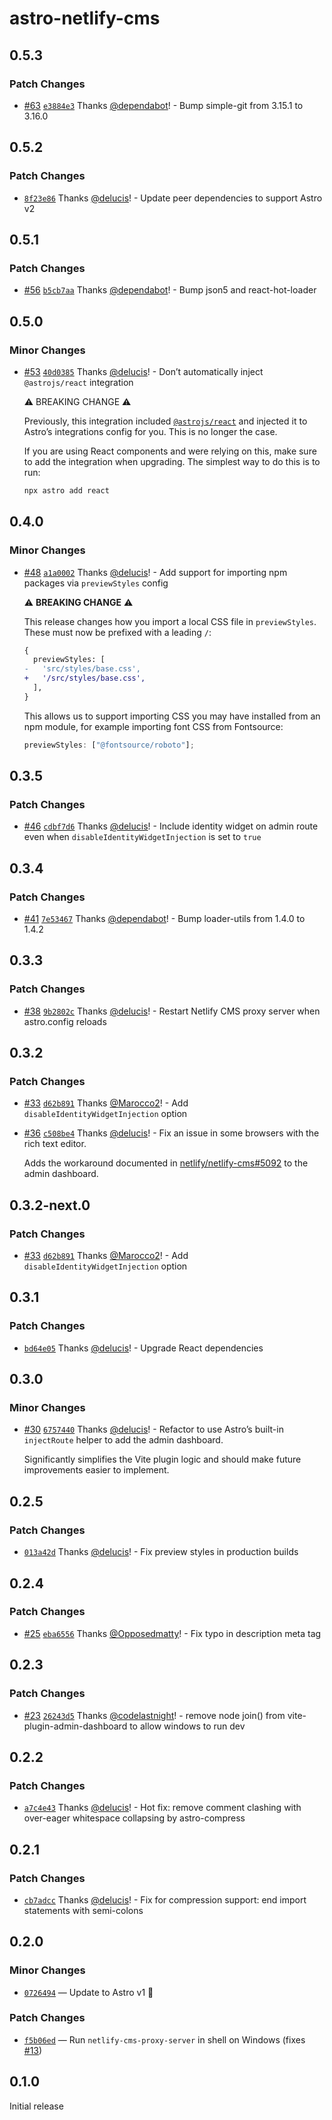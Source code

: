 # astro-netlify-cms

## 0.5.3

### Patch Changes

- [#63](https://github.com/delucis/astro-netlify-cms/pull/63) [`e3884e3`](https://github.com/delucis/astro-netlify-cms/commit/e3884e303ba49fd70fb90fc412715de6dec6cfbd) Thanks [@dependabot](https://github.com/apps/dependabot)! - Bump simple-git from 3.15.1 to 3.16.0

## 0.5.2

### Patch Changes

- [`8f23e86`](https://github.com/delucis/astro-netlify-cms/commit/8f23e8667b591838aff456649d7bc059072dd9b0) Thanks [@delucis](https://github.com/delucis)! - Update peer dependencies to support Astro v2

## 0.5.1

### Patch Changes

- [#56](https://github.com/delucis/astro-netlify-cms/pull/56) [`b5cb7aa`](https://github.com/delucis/astro-netlify-cms/commit/b5cb7aac1d243af7a4e9814be1f47158e28a897c) Thanks [@dependabot](https://github.com/apps/dependabot)! - Bump json5 and react-hot-loader

## 0.5.0

### Minor Changes

- [#53](https://github.com/delucis/astro-netlify-cms/pull/53) [`40d0385`](https://github.com/delucis/astro-netlify-cms/commit/40d03858fa4a049684e1b9cc895c7280e7479cb5) Thanks [@delucis](https://github.com/delucis)! - Don’t automatically inject `@astrojs/react` integration

  ⚠️ BREAKING CHANGE ⚠️

  Previously, this integration included [`@astrojs/react`](https://docs.astro.build/en/guides/integrations-guide/react/) and injected it to Astro’s integrations config for you. This is no longer the case.

  If you are using React components and were relying on this, make sure to add the integration when upgrading. The simplest way to do this is to run:

  ```bash
  npx astro add react
  ```

## 0.4.0

### Minor Changes

- [#48](https://github.com/delucis/astro-netlify-cms/pull/48) [`a1a0002`](https://github.com/delucis/astro-netlify-cms/commit/a1a0002c63c542a4dd82ae093effaf18bb824a84) Thanks [@delucis](https://github.com/delucis)! - Add support for importing npm packages via `previewStyles` config

  ⚠️ **BREAKING CHANGE** ⚠️

  This release changes how you import a local CSS file in `previewStyles`.
  These must now be prefixed with a leading `/`:

  ```diff
  {
    previewStyles: [
  -   'src/styles/base.css',
  +   '/src/styles/base.css',
    ],
  }
  ```

  This allows us to support importing CSS you may have installed from an npm module, for example importing font CSS from Fontsource:

  ```js
  previewStyles: ["@fontsource/roboto"];
  ```

## 0.3.5

### Patch Changes

- [#46](https://github.com/delucis/astro-netlify-cms/pull/46) [`cdbf7d6`](https://github.com/delucis/astro-netlify-cms/commit/cdbf7d63df2bbb1b65c661e87f93369f3977725a) Thanks [@delucis](https://github.com/delucis)! - Include identity widget on admin route even when `disableIdentityWidgetInjection` is set to `true`

## 0.3.4

### Patch Changes

- [#41](https://github.com/delucis/astro-netlify-cms/pull/41) [`7e53467`](https://github.com/delucis/astro-netlify-cms/commit/7e53467096dad33bd2c15f060f3c4c4ad03a7a1e) Thanks [@dependabot](https://github.com/apps/dependabot)! - Bump loader-utils from 1.4.0 to 1.4.2

## 0.3.3

### Patch Changes

- [#38](https://github.com/delucis/astro-netlify-cms/pull/38) [`9b2802c`](https://github.com/delucis/astro-netlify-cms/commit/9b2802cb1727d9e1e2f695ad1631c71af9bb9a52) Thanks [@delucis](https://github.com/delucis)! - Restart Netlify CMS proxy server when astro.config reloads

## 0.3.2

### Patch Changes

- [#33](https://github.com/delucis/astro-netlify-cms/pull/33) [`d62b891`](https://github.com/delucis/astro-netlify-cms/commit/d62b8917f78ba7520c32ba0ba6bd32d818183c28) Thanks [@Marocco2](https://github.com/Marocco2)! - Add `disableIdentityWidgetInjection` option

- [#36](https://github.com/delucis/astro-netlify-cms/pull/36) [`c508be4`](https://github.com/delucis/astro-netlify-cms/commit/c508be466b0c46dcd9bc6897045e0b90f173b9ab) Thanks [@delucis](https://github.com/delucis)! - Fix an issue in some browsers with the rich text editor.

  Adds the workaround documented in [netlify/netlify-cms#5092](https://github.com/netlify/netlify-cms/issues/5092) to the admin dashboard.

## 0.3.2-next.0

### Patch Changes

- [#33](https://github.com/delucis/astro-netlify-cms/pull/33) [`d62b891`](https://github.com/delucis/astro-netlify-cms/commit/d62b8917f78ba7520c32ba0ba6bd32d818183c28) Thanks [@Marocco2](https://github.com/Marocco2)! - Add `disableIdentityWidgetInjection` option

## 0.3.1

### Patch Changes

- [`bd64e05`](https://github.com/delucis/astro-netlify-cms/commit/bd64e057e5df57f8e1b494336a98617fb239f5ac) Thanks [@delucis](https://github.com/delucis)! - Upgrade React dependencies

## 0.3.0

### Minor Changes

- [#30](https://github.com/delucis/astro-netlify-cms/pull/30) [`6757440`](https://github.com/delucis/astro-netlify-cms/commit/6757440b968332f0b1dc6a52ee70a6c1852f7b15) Thanks [@delucis](https://github.com/delucis)! - Refactor to use Astro’s built-in `injectRoute` helper to add the admin dashboard.

  Significantly simplifies the Vite plugin logic and should make future improvements easier to implement.

## 0.2.5

### Patch Changes

- [`013a42d`](https://github.com/delucis/astro-netlify-cms/commit/013a42d0e7d656b760283af19422c9602d83a9e3) Thanks [@delucis](https://github.com/delucis)! - Fix preview styles in production builds

## 0.2.4

### Patch Changes

- [#25](https://github.com/delucis/astro-netlify-cms/pull/25) [`eba6556`](https://github.com/delucis/astro-netlify-cms/commit/eba65563e2815242877498bf43f8a1d8b3e4f41a) Thanks [@Opposedmatty](https://github.com/Opposedmatty)! - Fix typo in description meta tag

## 0.2.3

### Patch Changes

- [#23](https://github.com/delucis/astro-netlify-cms/pull/23) [`26243d5`](https://github.com/delucis/astro-netlify-cms/commit/26243d54ebee46122053d315ad929c4636a123e2) Thanks [@codelastnight](https://github.com/codelastnight)! - remove node join() from vite-plugin-admin-dashboard to allow windows to run dev

## 0.2.2

### Patch Changes

- [`a7c4e43`](https://github.com/delucis/astro-netlify-cms/commit/a7c4e43511af695b91c0b2b19a750d769d692f98) Thanks [@delucis](https://github.com/delucis)! - Hot fix: remove comment clashing with over-eager whitespace collapsing by astro-compress

## 0.2.1

### Patch Changes

- [`cb7adcc`](https://github.com/delucis/astro-netlify-cms/commit/cb7adcc8c0a61756817449cf240efacf82cd79c1) Thanks [@delucis](https://github.com/delucis)! - Fix for compression support: end import statements with semi-colons

## 0.2.0

### Minor Changes

- [`0726494`](https://github.com/delucis/astro-netlify-cms/commit/0726494a5908a50ac859a92c7bf78f18f2399437) — Update to Astro v1 🚀

### Patch Changes

- [`f5b06ed`](https://github.com/delucis/astro-netlify-cms/commit/f5b06ed24ec3f90ed17a6dd33def80e531e9ffd3) — Run `netlify-cms-proxy-server` in shell on Windows (fixes [#13](https://github.com/delucis/astro-netlify-cms/issues/13))

## 0.1.0

Initial release
